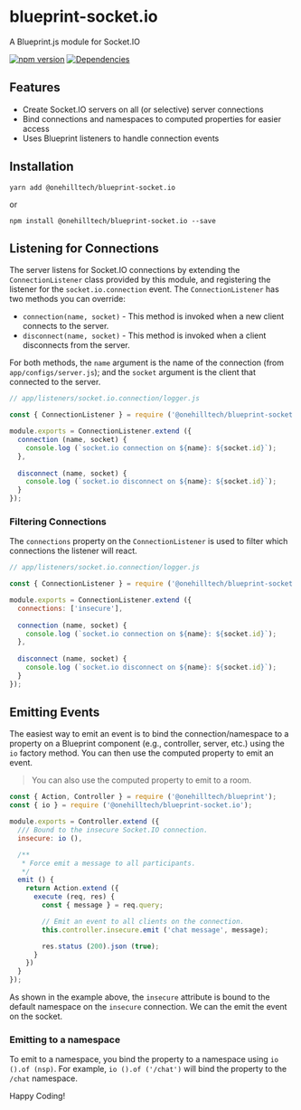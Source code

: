 blueprint-socket.io
===================

A Blueprint.js module for Socket.IO

[![npm version](https://img.shields.io/npm/v/@onehilltech/blueprint-socket.io.svg)](https://www.npmjs.com/package/@onehilltech/blueprint-socket.io)
[![Dependencies](https://david-dm.org/onehilltech/blueprint-socket.io.svg)](https://david-dm.org/onehilltech/blueprint-socket.io)

Features
------------

* Create Socket.IO servers on all (or selective) server connections
* Bind connections and namespaces to computed properties for easier access
* Uses Blueprint listeners to handle connection events

Installation
------------

    yarn add @onehilltech/blueprint-socket.io
    
or 

    npm install @onehilltech/blueprint-socket.io --save

Listening for Connections
-----------------------------

The server listens for Socket.IO connections by extending the `ConnectionListener` 
class provided by this module, and registering the listener for the `socket.io.connection` 
event. The `ConnectionListener` has two methods you can override:

* `connection(name, socket)` - This method is invoked when a new client connects to the server.
* `disconnect(name, socket)` - This method is invoked when a client disconnects from the server.

For both methods, the `name` argument is the name of the connection (from `app/configs/server.js`);
and the `socket` argument is the client that connected to the server.

```javascript
// app/listeners/socket.io.connection/logger.js

const { ConnectionListener } = require ('@onehilltech/blueprint-socket.io');

module.exports = ConnectionListener.extend ({
  connection (name, socket) {
    console.log (`socket.io connection on ${name}: ${socket.id}`);
  },
  
  disconnect (name, socket) {
    console.log (`socket.io disconnect on ${name}: ${socket.id}`);
  }
});
```

### Filtering Connections

The `connections` property on the `ConnectionListener` is used to filter which connections the
listener will react.

```javascript
// app/listeners/socket.io.connection/logger.js

const { ConnectionListener } = require ('@onehilltech/blueprint-socket.io');

module.exports = ConnectionListener.extend ({
  connections: ['insecure'],
  
  connection (name, socket) {
    console.log (`socket.io connection on ${name}: ${socket.id}`);
  },
  
  disconnect (name, socket) {
    console.log (`socket.io disconnect on ${name}: ${socket.id}`);
  }
});
```

Emitting Events
----------------

The easiest way to emit an event is to bind the connection/namespace to a property
on a Blueprint component (e.g., controller, server, etc.) using the `io` factory
method. You can then use the computed property to emit an event.

> You can also use the computed property to emit to a room.

```javascript
const { Action, Controller } = require ('@onehilltech/blueprint');
const { io } = require ('@onehilltech/blueprint-socket.io');

module.exports = Controller.extend ({
  /// Bound to the insecure Socket.IO connection.
  insecure: io (),

  /**
   * Force emit a message to all participants.
   */
  emit () {
    return Action.extend ({
      execute (req, res) {
        const { message } = req.query;

        // Emit an event to all clients on the connection.
        this.controller.insecure.emit ('chat message', message);

        res.status (200).json (true);
      }
    })
  }
});
```

As shown in the example above, the `insecure` attribute is bound to the default namespace 
on the `insecure` connection. We can the emit the event on the socket.

### Emitting to a namespace

To emit to a namespace, you bind the property to a namespace using `io ().of (nsp)`. For 
example, `io ().of ('/chat')` will bind the property to the `/chat` namespace.
 
Happy Coding!
